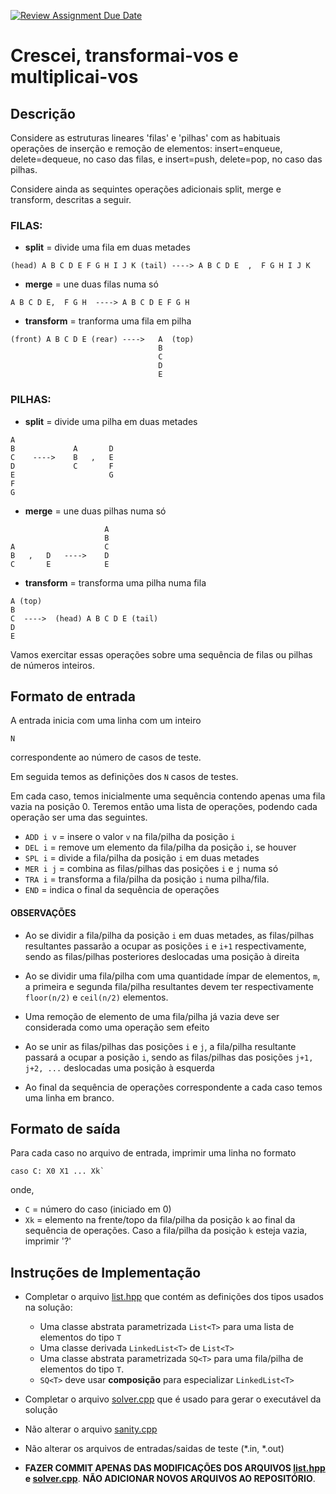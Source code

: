 [![Review Assignment Due Date](https://classroom.github.com/assets/deadline-readme-button-22041afd0340ce965d47ae6ef1cefeee28c7c493a6346c4f15d667ab976d596c.svg)](https://classroom.github.com/a/S0ec05MS)

# Crescei, transformai-vos e multiplicai-vos

## Descrição

Considere as estruturas lineares 'filas' e 'pilhas' com as habituais operações de inserção e remoção de elementos: insert=enqueue, delete=dequeue, no caso das filas, e insert=push,  delete=pop, no caso das pilhas.

Considere ainda as sequintes operações adicionais split, merge e transform, descritas a seguir.

### FILAS:

* **split**  = divide uma fila em duas metades

```
(head) A B C D E F G H I J K (tail) ----> A B C D E  ,  F G H I J K
```

* **merge**  = une duas filas numa só

```
A B C D E,  F G H  ----> A B C D E F G H
```

* **transform** = tranforma uma fila em pilha

```
(front) A B C D E (rear) ---->   A  (top)
                                 B
                                 C
                                 D
                                 E
```

### PILHAS:

* **split** = divide uma pilha em duas metades

```
A               
B             A       D
C    ---->    B   ,   E
D             C       F
E                     G
F
G
```

* **merge** = une duas pilhas numa só
                      
```
                     A
                     B 
A                    C  
B   ,   D   ---->    D
C       E            E    
```


* **transform** = transforma uma pilha numa fila

```
A (top)
B
C  ---->  (head) A B C D E (tail)
D
E
```

Vamos exercitar essas operações sobre uma sequência de filas ou pilhas de números inteiros. 


## Formato de entrada

A entrada inicia com uma linha com um inteiro
```
N
```
correspondente ao número de casos de teste.

Em seguida temos as definições dos `N` casos de testes.

Em cada caso, temos inicialmente uma sequência contendo apenas uma fila vazia na posição 0.
Teremos então uma lista de operações, podendo cada operação ser uma das seguintes.

- `ADD i v`   = insere o valor `v` na fila/pilha da posição `i`
- `DEL i`     = remove um elemento da fila/pilha da posição `i`, se houver
- `SPL i`     = divide a fila/pilha da posição `i` em duas metades
- `MER i j`   = combina as filas/pilhas das posições `i` e `j` numa só
- `TRA i`     = transforma a fila/pilha da posição `i` numa pilha/fila.
- `END`       = indica o final da sequência de operações 

#### OBSERVAÇÕES

-  Ao se dividir a fila/pilha  da posição `i` em duas metades, as filas/pilhas resultantes passarão a ocupar as posições `i` e `i+1` respectivamente, sendo as filas/pilhas posteriores deslocadas uma posição à direita

-  Ao se dividir uma fila/pilha com uma quantidade ímpar de elementos, `m`, a primeira e segunda fila/pilha resultantes devem ter respectivamente `floor(n/2)` e `ceil(n/2)` elementos.

- Uma remoção de elemento de uma fila/pilha já vazia deve ser considerada como uma operação sem efeito

-  Ao se unir as filas/pilhas das posições `i` e `j`, a fila/pilha resultante passará a ocupar a posição `i`, sendo as filas/pilhas das posições `j+1, j+2, ...`  deslocadas uma posição à esquerda
 
-  Ao final da sequência de operações correspondente a cada caso temos uma linha em branco.


## Formato de saída

Para cada caso no arquivo de entrada, imprimir uma linha no formato
```
caso C: X0 X1 ... Xk`
```
onde,

- `C` = número do caso (iniciado em 0)
- `Xk` = elemento na frente/topo da fila/pilha da posição `k` ao final da sequência de operações. Caso a fila/pilha da posição `k` esteja vazia, imprimir '?'


## Instruções de Implementação

- Completar o arquivo [list.hpp](./list.hpp) que contém as definições dos tipos usados na solução:
    - Uma classe abstrata parametrizada `List<T>` para uma lista de elementos do tipo `T`
    - Uma classe derivada `LinkedList<T>` de `List<T>` 
    - Uma classe abstrata parametrizada `SQ<T>` para uma fila/pilha de elementos do tipo `T`.
    - `SQ<T>` deve usar **composição** para especializar `LinkedList<T>`

- Completar o arquivo [solver.cpp](./solver.cpp) que é usado para gerar o executável da solução
- Não alterar o arquivo [sanity.cpp](./sanity.cpp)
- Não alterar os arquivos de entradas/saidas de teste (*.in, *.out)
- **FAZER COMMIT APENAS DAS MODIFICAÇÕES DOS ARQUIVOS [list.hpp](./list.hpp) e [solver.cpp](./solver.cpp)**. **NÃO ADICIONAR NOVOS ARQUIVOS AO REPOSITÓRIO**.





